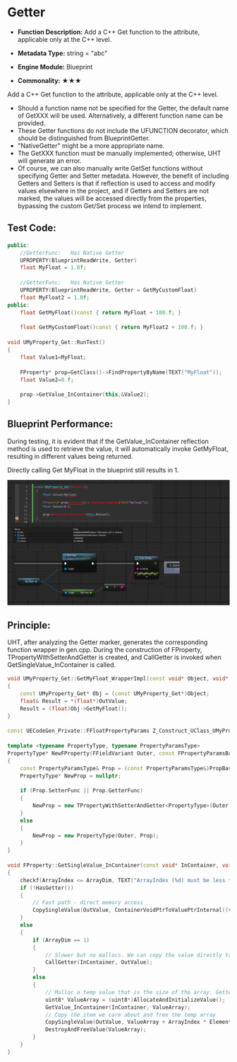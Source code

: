 # Getter

- **Function Description:** Add a C++ Get function to the attribute, applicable only at the C++ level.

- **Metadata Type:** string = "abc"
- **Engine Module:** Blueprint
- **Commonality:** ★★★

Add a C++ Get function to the attribute, applicable only at the C++ level.

- Should a function name not be specified for the Getter, the default name of GetXXX will be used. Alternatively, a different function name can be provided.
- These Getter functions do not include the UFUNCTION decorator, which should be distinguished from BlueprintGetter.
- "NativeGetter" might be a more appropriate name.
- The GetXXX function must be manually implemented; otherwise, UHT will generate an error.
- Of course, we can also manually write GetSet functions without specifying Getter and Setter metadata. However, the benefit of including Getters and Setters is that if reflection is used to access and modify values elsewhere in the project, and if Getters and Setters are not marked, the values will be accessed directly from the properties, bypassing the custom Get/Set process we intend to implement.

## Test Code:

```cpp
public:
	//GetterFunc:	Has Native Getter
	UPROPERTY(BlueprintReadWrite, Getter)
	float MyFloat = 1.0f;

	//GetterFunc:	Has Native Getter
	UPROPERTY(BlueprintReadWrite, Getter = GetMyCustomFloat)
	float MyFloat2 = 1.0f;
public:
	float GetMyFloat()const { return MyFloat + 100.f; }

	float GetMyCustomFloat()const { return MyFloat2 + 100.f; }

void UMyProperty_Get::RunTest()
{
	float Value1=MyFloat;

	FProperty* prop=GetClass()->FindPropertyByName(TEXT("MyFloat"));
	float Value2=0.f;

	prop->GetValue_InContainer(this,&Value2);
}
```

## Blueprint Performance:

During testing, it is evident that if the GetValue_InContainer reflection method is used to retrieve the value, it will automatically invoke GetMyFloat, resulting in different values being returned.

Directly calling Get MyFloat in the blueprint still results in 1.

![Untitled](Setter/Untitled.png)

## Principle:

UHT, after analyzing the Getter marker, generates the corresponding function wrapper in gen.cpp. During the construction of FProperty, TPropertyWithSetterAndGetter is created, and CallGetter is invoked when GetSingleValue_InContainer is called.

```cpp
void UMyProperty_Get::GetMyFloat_WrapperImpl(const void* Object, void* OutValue)
{
	const UMyProperty_Get* Obj = (const UMyProperty_Get*)Object;
	float& Result = *(float*)OutValue;
	Result = (float)Obj->GetMyFloat();
}

const UECodeGen_Private::FFloatPropertyParams Z_Construct_UClass_UMyProperty_Get_Statics::NewProp_MyFloat = { "MyFloat", nullptr, (EPropertyFlags)0x0010000000000004, UECodeGen_Private::EPropertyGenFlags::Float, RF_Public|RF_Transient|RF_MarkAsNative, nullptr, &UMyProperty_Get::GetMyFloat_WrapperImpl, 1, STRUCT_OFFSET(UMyProperty_Get, MyFloat), METADATA_PARAMS(UE_ARRAY_COUNT(NewProp_MyFloat_MetaData), NewProp_MyFloat_MetaData) };

template <typename PropertyType, typename PropertyParamsType>
PropertyType* NewFProperty(FFieldVariant Outer, const FPropertyParamsBase& PropBase)
{
	const PropertyParamsType& Prop = (const PropertyParamsType&)PropBase;
	PropertyType* NewProp = nullptr;

	if (Prop.SetterFunc || Prop.GetterFunc)
	{
		NewProp = new TPropertyWithSetterAndGetter<PropertyType>(Outer, Prop);
	}
	else
	{
		NewProp = new PropertyType(Outer, Prop);
	}
}

void FProperty::GetSingleValue_InContainer(const void* InContainer, void* OutValue, int32 ArrayIndex) const
{
	checkf(ArrayIndex <= ArrayDim, TEXT("ArrayIndex (%d) must be less than the property %s array size (%d)"), ArrayIndex, *GetFullName(), ArrayDim);
	if (!HasGetter())
	{
		// Fast path - direct memory access
		CopySingleValue(OutValue, ContainerVoidPtrToValuePtrInternal((void*)InContainer, ArrayIndex));
	}
	else
	{
		if (ArrayDim == 1)
		{
			// Slower but no mallocs. We can copy the value directly to the resulting param
			CallGetter(InContainer, OutValue);
		}
		else
		{
			// Malloc a temp value that is the size of the array. Getter will then copy the entire array to the temp value
			uint8* ValueArray = (uint8*)AllocateAndInitializeValue();
			GetValue_InContainer(InContainer, ValueArray);
			// Copy the item we care about and free the temp array
			CopySingleValue(OutValue, ValueArray + ArrayIndex * ElementSize);
			DestroyAndFreeValue(ValueArray);
		}
	}
}

```